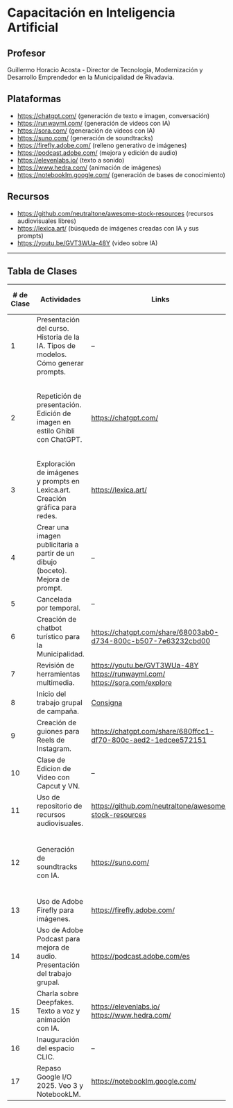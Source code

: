 # Capacitación en Inteligencia Artificial

## Profesor
Guillermo Horacio Acosta - Director de Tecnología, Modernización y Desarrollo Emprendedor en la Municipalidad de Rivadavia.


## Plataformas

- https://chatgpt.com/ (generación de texto e imagen, conversación)
- https://runwayml.com/ (generación de videos con IA)
- https://sora.com/ (generación de videos con IA)
- https://suno.com/ (generación de soundtracks)
- https://firefly.adobe.com/ (relleno generativo de imágenes)
- https://podcast.adobe.com/ (mejora y edición de audio)
- https://elevenlabs.io/ (texto a sonido)
- https://www.hedra.com/ (animación de imágenes)
- https://notebooklm.google.com/ (generación de bases de conocimiento)

## Recursos

- https://github.com/neutraltone/awesome-stock-resources (recursos audiovisuales libres)
- https://lexica.art/ (búsqueda de imágenes creadas con IA y sus prompts)
- https://youtu.be/GVT3WUa-48Y (video sobre IA)

---

## Tabla de Clases

| # de Clase | Actividades | Links | Info relevante / Prompts |
|------------|-------------|-------|---------------------------|
| 1 | Presentación del curso. Historia de la IA. Tipos de modelos. Cómo generar prompts. | – | – |
| 2 | Repetición de presentación. Edición de imagen en estilo Ghibli con ChatGPT. | https://chatgpt.com/ | Tarea: cambiar estilo de imagen (Pixar, Picasso, etc.), crear conversación ingeniosa. |
| 3 | Exploración de imágenes y prompts en Lexica.art. Creación gráfica para redes. | https://lexica.art/ | Tarea: seguir usando ChatGPT y crear una imagen para redes. |
| 4 | Crear una imagen publicitaria a partir de un dibujo (boceto). Mejora de prompt. | – | – |
| 5 | Cancelada por temporal. | – | – |
| 6 | Creación de chatbot turístico para la Municipalidad. | https://chatgpt.com/share/68003ab0-d734-800c-b507-7e63232cbd00 | Detalle de rol e instrucciones en el prompt. |
| 7 | Revisión de herramientas multimedia. | https://youtu.be/GVT3WUa-48Y<br>https://runwayml.com/<br>https://sora.com/explore | – |
| 8 | Inicio del trabajo grupal de campaña. | [Consigna](https://docs.google.com/document/d/1RJH6gHOtTAwbeChLMf822tfS8R8FahfOBxNgdhSvBq4/) | – |
| 9 | Creación de guiones para Reels de Instagram. | https://chatgpt.com/share/680ffcc1-df70-800c-aed2-1edcee572151 | – |
| 10 | Clase de Edicion de Video con Capcut y VN. | – | – |
| 11 | Uso de repositorio de recursos audiovisuales. | https://github.com/neutraltone/awesome-stock-resources | – |
| 12 | Generación de soundtracks con IA. | https://suno.com/ | Prompt: `a soundtrack in a tech-like style for a instagram post, it should be a vivid mood` |
| 13 | Uso de Adobe Firefly para imágenes. | https://firefly.adobe.com/ | – |
| 14 | Uso de Adobe Podcast para mejora de audio. Presentación del trabajo grupal. | https://podcast.adobe.com/es | – |
| 15 | Charla sobre Deepfakes. Texto a voz y animación con IA. | https://elevenlabs.io/<br>https://www.hedra.com/ | Crear guion con ChatGPT. |
| 16 | Inauguración del espacio CLIC. | – | – |
| 17 | Repaso Google I/O 2025. Veo 3 y NotebookLM. | https://notebooklm.google.com/ | – |
